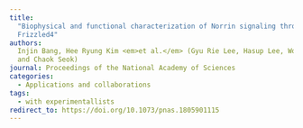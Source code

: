 ```yaml
---
title:
  "Biophysical and functional characterization of Norrin signaling through
  Frizzled4"
authors:
  Injin Bang, Hee Ryung Kim <em>et al.</em> (Gyu Rie Lee, Hasup Lee, Wonpil Im
  and Chaok Seok)
journal: Proceedings of the National Academy of Sciences
categories:
  - Applications and collaborations
tags:
  - with experimentallists
redirect_to: https://doi.org/10.1073/pnas.1805901115
---
```

